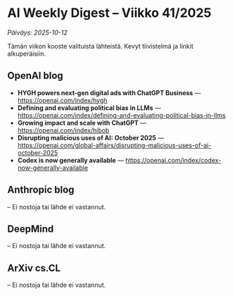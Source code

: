 # AI Weekly Digest – Viikko 41/2025

_Päiväys: 2025-10-12_

Tämän viikon kooste valituista lähteistä. Kevyt tiivistelmä ja linkit alkuperäisiin.

## OpenAI blog
- **HYGH powers next-gen digital ads with ChatGPT Business** — https://openai.com/index/hygh
- **Defining and evaluating political bias in LLMs** — https://openai.com/index/defining-and-evaluating-political-bias-in-llms
- **Growing impact and scale with ChatGPT** — https://openai.com/index/hibob
- **Disrupting malicious uses of AI: October 2025** — https://openai.com/global-affairs/disrupting-malicious-uses-of-ai-october-2025
- **Codex is now generally available** — https://openai.com/index/codex-now-generally-available

## Anthropic blog
– Ei nostoja tai lähde ei vastannut.

## DeepMind
– Ei nostoja tai lähde ei vastannut.

## ArXiv cs.CL
– Ei nostoja tai lähde ei vastannut.

